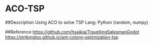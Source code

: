 # ACO-TSP

##Description
Using ACO to solve TSP
Lang: Python (random, numpy)

##Reference
https://github.com/hsaikia/TravellingSalesmanGodot
https://strikingloo.github.io/ant-colony-optimization-tsp
